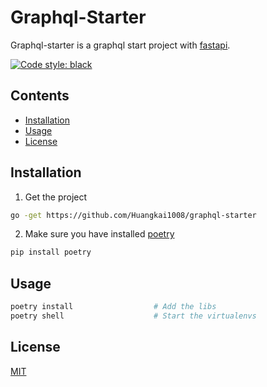 # Graphql-Starter

Graphql-starter is a graphql start project with [fastapi](https://fastapi.tiangolo.com/).

[![Code style: black](https://img.shields.io/badge/code%20style-black-000000.svg)](https://github.com/psf/black)


## Contents

- [Installation](#installation)
- [Usage](#Usage)
- [License](#License)

## Installation
1. Get the project
```bash
go -get https://github.com/Huangkai1008/graphql-starter
```

2. Make sure you have installed [poetry](https://github.com/sdispater/poetry)
```bash
pip install poetry
```

## Usage

```bash
poetry install                  # Add the libs
poetry shell                    # Start the virtualenvs
```

## License
[MIT](https://www.mit-license.org/)
